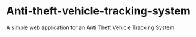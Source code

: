 # Anti-theft-vehicle-tracking-system
A simple web application for an Anti Theft Vehicle Tracking System

